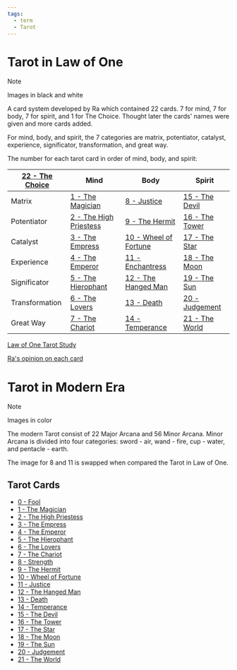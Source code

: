 ```yaml
---
tags:
  - term
  - Tarot
---
```

# Tarot in Law of One

>[!NOTE]
>Images in black and white

A card system developed by Ra which contained 22 cards. 7 for mind, 7 for body, 7 for spirit, and 1 for The Choice. Thought later the cards' names were given and more cards added.

For mind, body, and spirit, the 7 categories are matrix, potentiator, catalyst, experience, significator, transformation, and great way.

The number for each tarot card in order of mind, body, and spirit:

| [22 - The Choice](0%20-%20Fool) | Mind                                                        | Body                                                      | Spirit                                    |
| ------------------------------- | ----------------------------------------------------------- | --------------------------------------------------------- | ----------------------------------------- |
| Matrix                          | [1 - The Magician](1%20-%20The%20Magician.md)               | [8 - Justice](8%20-%20Strength)                           | [15 - The Devil](15%20-%20The%20Devil.md) |
| Potentiator                     | [2 - The High Priestess](2%20-%20The%20High%20Priestess.md) | [9 - The Hermit](9%20-%20The%20Hermit.md)                 | [16 - The Tower](16%20-%20The%20Tower.md) |
| Catalyst                        | [3 - The Empress](3%20-%20The%20Empress.md)                 | [10 - Wheel of Fortune](10%20-%20Wheel%20of%20Fortune.md) | [17 - The Star](17%20-%20The%20Star.md)   |
| Experience                      | [4 - The Emperor](4%20-%20The%20Emperor.md)                 | [11 - Enchantress](11%20-%20Justice)                      | [18 - The Moon](18%20-%20The%20Moon.md)   |
| Significator                    | [5 - The Hierophant](5%20-%20The%20Hierophant.md)           | [12 - The Hanged Man](12%20-%20The%20Hanged%20Man.md)     | [19 - The Sun](19%20-%20The%20Sun.md)     |
| Transformation                  | [6 - The Lovers](6%20-%20The%20Lovers.md)                   | [13 - Death](13%20-%20Death.md)                           | [20 - Judgement](20%20-%20Judgement.md)   |
| Great Way                       | [7 - The Chariot](7%20-%20The%20Chariot.md)                 | [14 - Temperance](14%20-%20Temperance.md)                 | [21 - The World](21%20-%20The%20World.md) |

[Law of One Tarot Study](Law%20of%20One%20Tarot%20Study.md)

[Ra's opinion on each card](https://www.lawofone.info/c/Tarot)

# Tarot in Modern Era

>[!NOTE]
>Images in color

The modern Tarot consist of 22 Major Arcana and 56 Minor Arcana. Minor Arcana is divided into four categories: sword - air, wand - fire, cup - water, and pentacle - earth.

The image for 8 and 11 is swapped when compared the Tarot in Law of One.
## Tarot Cards
- [0 - Fool](0%20-%20Fool.md)
- [1 - The Magician](1%20-%20The%20Magician.md)
- [2 - The High Priestess](2%20-%20The%20High%20Priestess.md)
- [3 - The Empress](3%20-%20The%20Empress.md)
- [4 - The Emperor](4%20-%20The%20Emperor.md)
- [5 - The Hierophant](5%20-%20The%20Hierophant.md)
- [6 - The Lovers](6%20-%20The%20Lovers.md)
- [7 - The Chariot](7%20-%20The%20Chariot.md)
- [8 - Strength](8%20-%20Strength.md)
- [9 - The Hermit](9%20-%20The%20Hermit.md)
- [10 - Wheel of Fortune](10%20-%20Wheel%20of%20Fortune.md)
- [11 - Justice](11%20-%20Justice.md)
- [12 - The Hanged Man](12%20-%20The%20Hanged%20Man.md)
- [13 - Death](13%20-%20Death.md)
- [14 - Temperance](14%20-%20Temperance.md)
- [15 - The Devil](15%20-%20The%20Devil.md)
- [16 - The Tower](16%20-%20The%20Tower.md)
- [17 - The Star](17%20-%20The%20Star.md)
- [18 - The Moon](18%20-%20The%20Moon.md)
- [19 - The Sun](19%20-%20The%20Sun.md)
- [20 - Judgement](20%20-%20Judgement.md)
- [21 - The World](21%20-%20The%20World.md)
